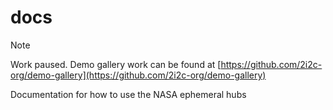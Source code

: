 # docs

> [!NOTE]  
> Work paused. Demo gallery work can be found at [https://github.com/2i2c-org/demo-gallery](https://github.com/2i2c-org/demo-gallery)

Documentation for how to use the NASA ephemeral hubs
